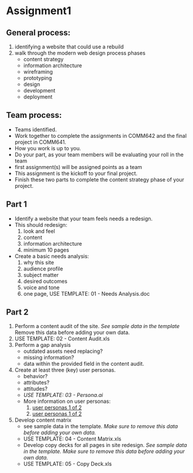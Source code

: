 # Assignment1

## General process: 
1. identifying a website that could use a rebuild
2. walk through the modern web design process phases
    * content strategy
    * information architecture
    * wireframing
    * prototyping
    * design
    * development
    * deployment

## Team process:
* Teams identified.
* Work together to complete the assignments in COMM642 and the final project in COMM641.
* How you work is up to you.
* Do your part, as your team members will be evaluating your roll in the team
* first assignment(s) will be assigned points as a team
* This assignment is the kickoff to your final project.
* Finish these two parts to complete the content strategy phase of your project.

## Part 1
* Identify a website that your team feels needs a redesign.
* This should redesign:
    1. look and feel
    2. content
    3. information architecture
    4. minimum 10 pages
* Create a basic needs analysis:
    1. why this site
    2. audience profile
    3. subject matter
    4. desired outcomes
    5. voice and tone
    6. one page, USE TEMPLATE: 01 - Needs Analysis.doc

## Part 2
1. Perform a content audit of the site. _See sample data in the template_ Remove this data before adding your own data.
2. USE TEMPLATE: 02 - Content Audit.xls
3. Perform a gap analysis
    * outdated assets need replacing?
    * missing information?
    * data within the provided field in the content audit.
4. Create at least three (key) user personas.
    * behavior?
    * attributes?
    * attitudes?
    * _USE TEMPLATE: 03 - Persona.ai_
    * More information on user personas:
        1. [user personas 1 of 2](http://asinthecity.com/2011/05/13/explaining-personas-used-in-ux-design-%E2%80%93-part-1)
        2. [user personas 1 of 2](http://asinthecity.com/2011/05/13/explaining-personas-used-in-ux-design-%E2%80%93-part-2)
5. Develop content matrix
    * see sample data in the template. _Make sure to remove this data before adding your own data._
    * USE TEMPLATE: 04 - Content Matrix.xls
    * Develop copy decks for all pages in site redesign. _See sample data in the template. Make sure to remove this data before adding your own data._
    * USE TEMPLATE: 05 - Copy Deck.xls
